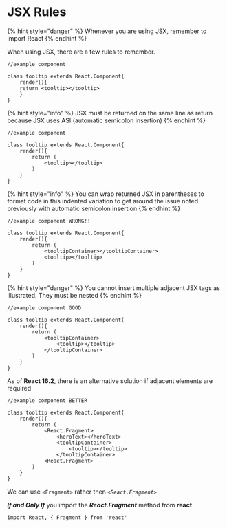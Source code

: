 # JSX Rules

{% hint style="danger" %}
Whenever you are using JSX, remember to import React
{% endhint %}

When using JSX, there are a few rules to remember.

```
//example component

class tooltip extends React.Component{
    render(){
    return <tooltip></tooltip>
    }
}
```

{% hint style="info" %}
JSX must be returned on the same line as return because JSX uses ASI \(automatic semicolon insertion\)
{% endhint %}

```
//example component

class tooltip extends React.Component{
    render(){
        return (
            <tooltip></tooltip>
        )
    }
}
```

{% hint style="info" %}
You can wrap returned JSX in parentheses to format code in this indented variation to get around the issue noted previously with automatic semicolon insertion
{% endhint %}

```
//example component WRONG!!

class tooltip extends React.Component{
    render(){
        return (
            <tooltipContainer></tooltipContainer>
            <tooltip></tooltip>
        )
    }
}
```

{% hint style="danger" %}
You cannot insert multiple adjacent JSX tags as illustrated. They must be nested 
{% endhint %}

```
//example component GOOD

class tooltip extends React.Component{
    render(){
        return (
            <tooltipContainer>
                <tooltip></tooltip>
            </tooltipContainer>
        )
    }
}
```

As of **React 16.2**, there is an alternative solution if adjacent elements are required

```
//example component BETTER

class tooltip extends React.Component{
    render(){
        return (
            <React.Fragment>
                <heroText></heroText>
                <tooltipContainer>
                    <tooltip></tooltip>
                </tooltipContainer>
            <React.Fragment>
        )
    }
}
```

We can use `<Fragment>` rather then _`<React.Fragment>`_  

_**If and Only If**_ you import the _**React.Fragment**_ method from **react**

`import React, { Fragment } from 'react'`

